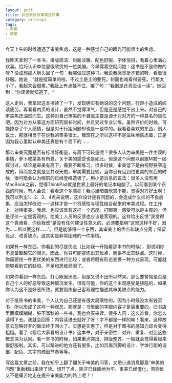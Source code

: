 ```yaml
---
layout: post
title: 我也来谈谈审美这件事
category: writeups
tags:
- 审美
- 随笔
---
```


今天上午的时候遭遇了审美焦虑，这是一种感觉自己的眼光可能很土的焦虑。
<!--more-->

我昨天拿到了一本书，排版简洁、封面淡雅、配色舒服、字体悦目，看着心里满心欢喜。恰巧认识单位里很欣赏的一位美编。今早得着空就问她：这书是不是你做的呀？没成想那人劈头回了一句：我哪做过这种书。我说我感觉挺不错的呀，看着很舒服。她说：“就是挺简单的啦，不过土是土的要死。封面也难看得要死。行距太小了，看起来会很累。”我脸上有点挂不住，接了句：“我倒是还真没读一读”。她回到：“你读读就知道了。“

这人走后，我拿起这本书读了一下，发现确实有她说的这个问题，行距小造成的阅读疲劳。再看看内页的设计，虽然不觉得洋气，但是还是感觉不出土来。对自己的审美焦虑油然而生。这种对自己审美的不自信主要是源于对对方的一种莫名的信任吧。因为对方从事这方面研究很长时间，并且受过专业训练。虽然评价的时候，可能掺杂了个人感情，但是对于行距问题却也是一语中的。我看着喜欢的东西，别人说土，那就相当于在说我的审美很土。我现在之所以这样不是滋味地焦虑着，正是因为我心里默认审美还真是有个高下的……

那么审美究竟是否有标准好衡量，有高下可较量呢？很多人认为审美是一件主观的事情，萝卜咸菜各有所爱，关于美的感受也是如此。但是这个问题以前跟M君一起探讨过，结论是审美有高下，需要不断练习。很多时候，审美低下是由视野狭窄造成的，简而言之就是坐井观天啦。审美需要比较，当你没有见到过更美的东西的时候，很可能会认为眼前的已经登峰造极了。用小道消息的说法：很多人没有用MacBook之前，觉得ThinkPad就是世界上最好的笔记本电脑了。以前看到某个东西的时候，有人会说：看看这个多漂亮！我心里暗自欣赏不能，觉得对方好土啊！我可以列出1、2、3、4点来说明，这样设计是有问题的，会造成什么样的不良后果，应当怎样改进——这样才是一个将感性与理性结合起来的审美过程。在工作上，对待审美，我想，也应该具有这样一个态度。打眼第一感受可以是主观的，但是评价一定是客观的。给美工人员的反馈也应该是客观的。这样给出反馈”我觉得这个真难看，你给我改“是没有任何建设性意义的。必须要指明”这里这样不好，因为……所以要这样……”。但是能够将一个东西，其审美上的优点和缺点分离；保留优点、改善缺点，这其实是非常困难的一件事情。

如果有一样东西，你看到的尽是优点（比如我一开始看那本书的时候），那说明你不具备超越它的眼光。因此，你只可能提炼出其优点，而讲不出其缺点。这时候，你需要找一件更优美的东西进行比较；或者将既有形态变换一种方式呈现，可能就能够看到它的缺陷、不足和思维局限了。

如果你看到一样东西，打心眼里厌恶，但是又说不出所以然来。那么要警惕是否是自己个人的好恶导致这种情况发生。很有可能，你的这个主观感受是狭隘的。如果你认为这不是好恶所致，就要锻炼自己客观理性描述其审美缺点的能力。

对于纸质书的审美，个人认为自己还是有很大局限性的。因为小时候没太有钱买书，所以形成了这样一种观念，那就是：书里面的字跟内容才是最重要的。旧书店里面模模糊糊、脏不溜秋的一些书，我也会买来读。很多人问：这么难看，你怎么读得下去。我就会回答：内容读进去就好了呀！字不都是一样的嘛！看来，这种故意去忽略好歹的做法终于回火了。实惠是实惠了，但是对于图书的感知力却会变得粗糙。看了《写给大家看的设计书》这本书，对于亲密性、对齐、重复、对比这些概念深为认同。看一本书的时候，如果重点突出、排版整齐，一般就会觉得看起来很舒服啦。其实，可以精进的地方还有很多，比如页眉页脚的设计、字体行距的设置、配色、文字的疏密节奏等等。

写这篇文章之前，我在知乎上翻了翻关于审美的问答，又把小道消息那篇”审美的问题“重新翻出来读了读。想开了点，除非已经画地为牢、审美已经僵化，否则谁又不是痛苦地走在提升审美能力的路上呢？！

